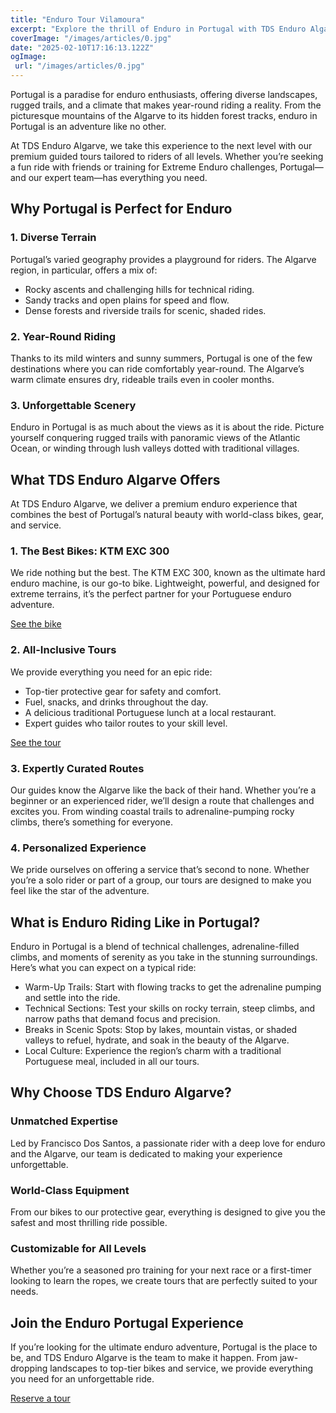 ```yaml
---
title: "Enduro Tour Vilamoura"
excerpt: "Explore the thrill of Enduro in Portugal with TDS Enduro Algarve! Ride world-class KTM EXC 300 bikes through diverse terrains, guided by experts. Experience all-inclusive tours with premium gear, scenic routes, and traditional Portuguese lunches. Perfect for riders of all levels."
coverImage: "/images/articles/0.jpg"
date: "2025-02-10T17:16:13.122Z"
ogImage:
 url: "/images/articles/0.jpg"
---
```


Portugal is a paradise for enduro enthusiasts, offering diverse landscapes, rugged trails, and a climate that makes year-round riding a reality. From the picturesque mountains of the Algarve to its hidden forest tracks, enduro in Portugal is an adventure like no other.

At TDS Enduro Algarve, we take this experience to the next level with our premium guided tours tailored to riders of all levels. Whether you’re seeking a fun ride with friends or training for Extreme Enduro challenges, Portugal—and our expert team—has everything you need.

## Why Portugal is Perfect for Enduro

### 1. Diverse Terrain

Portugal’s varied geography provides a playground for riders. The Algarve region, in particular, offers a mix of:

- Rocky ascents and challenging hills for technical riding.
- Sandy tracks and open plains for speed and flow.
- Dense forests and riverside trails for scenic, shaded rides.

### 2. Year-Round Riding

Thanks to its mild winters and sunny summers, Portugal is one of the few destinations where you can ride comfortably year-round. The Algarve’s warm climate ensures dry, rideable trails even in cooler months.

### 3. Unforgettable Scenery

Enduro in Portugal is as much about the views as it is about the ride. Picture yourself conquering rugged trails with panoramic views of the Atlantic Ocean, or winding through lush valleys dotted with traditional villages.

## What TDS Enduro Algarve Offers

At TDS Enduro Algarve, we deliver a premium enduro experience that combines the best of Portugal’s natural beauty with world-class bikes, gear, and service.

### 1. The Best Bikes: KTM EXC 300

We ride nothing but the best. The KTM EXC 300, known as the ultimate hard enduro machine, is our go-to bike. Lightweight, powerful, and designed for extreme terrains, it’s the perfect partner for your Portuguese enduro adventure.

[See the bike](/bikes)


### 2. All-Inclusive Tours

We provide everything you need for an epic ride:
- Top-tier protective gear for safety and comfort.
- Fuel, snacks, and drinks throughout the day.
- A delicious traditional Portuguese lunch at a local restaurant.
- Expert guides who tailor routes to your skill level.

[See the tour](/tours)

### 3. Expertly Curated Routes

Our guides know the Algarve like the back of their hand. Whether you’re a beginner or an experienced rider, we’ll design a route that challenges and excites you. From winding coastal trails to adrenaline-pumping rocky climbs, there’s something for everyone.

### 4. Personalized Experience

We pride ourselves on offering a service that’s second to none. Whether you’re a solo rider or part of a group, our tours are designed to make you feel like the star of the adventure.

## What is Enduro Riding Like in Portugal?

Enduro in Portugal is a blend of technical challenges, adrenaline-filled climbs, and moments of serenity as you take in the stunning surroundings. Here’s what you can expect on a typical ride:
- Warm-Up Trails: Start with flowing tracks to get the adrenaline pumping and settle into the ride.
- Technical Sections: Test your skills on rocky terrain, steep climbs, and narrow paths that demand focus and precision.
- Breaks in Scenic Spots: Stop by lakes, mountain vistas, or shaded valleys to refuel, hydrate, and soak in the beauty of the Algarve.
- Local Culture: Experience the region’s charm with a traditional Portuguese meal, included in all our tours.

## Why Choose TDS Enduro Algarve?

### Unmatched Expertise

Led by Francisco Dos Santos, a passionate rider with a deep love for enduro and the Algarve, our team is dedicated to making your experience unforgettable.

### World-Class Equipment

From our bikes to our protective gear, everything is designed to give you the safest and most thrilling ride possible.

### Customizable for All Levels

Whether you’re a seasoned pro training for your next race or a first-timer looking to learn the ropes, we create tours that are perfectly suited to your needs.

## Join the Enduro Portugal Experience

If you’re looking for the ultimate enduro adventure, Portugal is the place to be, and TDS Enduro Algarve is the team to make it happen. From jaw-dropping landscapes to top-tier bikes and service, we provide everything you need for an unforgettable ride.

[Reserve a tour](/reserve)